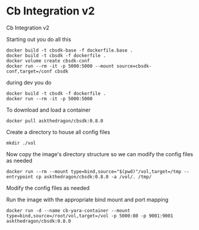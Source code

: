 # Cb Integration v2
Cb Integration v2

Starting out you do all this

	docker build -t cbsdk-base -f dockerfile.base .
	docker build -t cbsdk -f dockerfile .
	docker volume create cbsdk-conf
	docker run --rm -it -p 5000:5000 --mount source=cbsdk-conf,target=/conf cbsdk

during dev you do

	docker build -t cbsdk -f dockerfile .
	docker run --rm -it -p 5000:5000
	
To download and load a container
	
	docker pull askthedragon/cbsdk:0.8.0
	
Create a directory to house all config files

	mkdir ./vol
	
Now copy the image's directory structure so we can modify the config files as needed

	docker run --rm --mount type=bind,source="$(pwd)"/vol,target=/tmp --entrypoint cp askthedragon/cbsdk:0.8.0 -a /vol/. /tmp/
	
Modify the config files as needed
	
Run the image with the appropriate bind mount and port mapping

	docker run -d --name cb-yara-container --mount type=bind,source=/root/vol,target=/vol -p 5000:80 -p 9001:9001 askthedragon/cbsdk:0.8.0
	